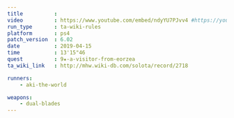 ```yaml
---
title          :
video          : https://www.youtube.com/embed/ndyYU7PJvv4 #https://youtu.be/ndyYU7PJvv4
run_type       : ta-wiki-rules
platform       : ps4
patch_version  : 6.02
date           : 2019-04-15
time           : 13'15"46
quest          : 9★-a-visitor-from-eorzea
ta_wiki_link   : http://mhw.wiki-db.com/solota/record/2718

runners:
    - aki-the-world

weapons:
    - dual-blades
---
```

